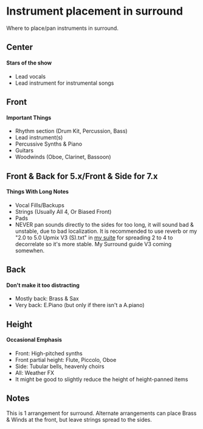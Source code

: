 # Instrument placement in surround

Where to place/pan instruments in surround.

## Center
#### Stars of the show
- Lead vocals
- Lead instrument for instrumental songs

## Front
#### Important Things
- Rhythm section (Drum Kit, Percussion, Bass)
- Lead instrument(s)
- Percussive Synths & Piano
- Guitars
- Woodwinds (Oboe, Clarinet, Bassoon)

## Front & Back for 5.x/Front & Side for 7.x
#### Things With Long Notes
- Vocal Fills/Backups
- Strings (Usually All 4, Or Biased Front)
- Pads
- NEVER pan sounds directly to the sides for too long, it will sound bad & unstable, due to bad localization. It is recommended to use reverb or my "2.0 to 5.0 Upmix V3 (S).txt" in [my suite](https://github.com/junh1024/Reaper-Surround#introduction) for spreading 2 to 4 to decorrelate so it's more stable. My Surround guide V3 coming somewhen.

## Back
#### Don't make it too distracting
- Mostly back: Brass & Sax
- Very back: E.Piano (but only if there isn't a A.piano)

## Height
#### Occasional Emphasis
- Front: High-pitched synths
- Front partial height: Flute, Piccolo, Oboe
- Side: Tubular bells, heavenly choirs
- All: Weather FX
- It might be good to slightly reduce the height of height-panned items

## Notes
This is 1 arrangement for surround. Alternate arrangements can place Brass & Winds at the front, but leave strings spread to the sides.
